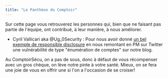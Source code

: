```yaml
---
title: "Le Panthéon du Comptoir"
---
```


Sur cette page vous retrouverez les personnes qui, bien que ne faisant pas partie de l'équipe, ont contribué, à leur manière, à nous améliorer.

- Cyril Vallicari aka @Ug_0Security : Pour nous avoir donné [un bel exemple de responsible disclosure](https://twitter.com/Ug_0Security/status/786921727750238208) en nous remontant en PM sur Twitter une vulnérabilité de type "énumération de comptes" sur notre blog.


Au ComptoirSécu, on a pas de sous, donc à défaut de vous récompenser avec un gros chèque, on lève notre pinte à votre santé. Mieux, on se fera une joie de vous en offrir une si l'on a l'occasion de se croiser!
